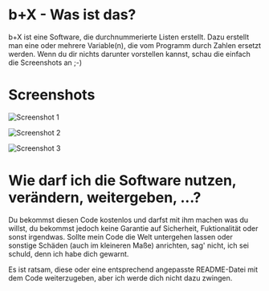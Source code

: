 # b+X - Was ist das?

b+X ist eine Software, die durchnummerierte Listen erstellt. Dazu erstellt man eine oder mehrere Variable(n), die vom Programm durch Zahlen ersetzt werden. Wenn du dir nichts darunter vorstellen kannst, schau die einfach die Screenshots an ;-)

# Screenshots

![Screenshot 1](https://github.com/downloads/2quader/b-X/screenshot_1.png)

![Screenshot 2](https://github.com/downloads/2quader/b-X/screenshot_2.png)

![Screenshot 3](https://github.com/downloads/2quader/b-X/screenshot_3.png)

# Wie darf ich die Software nutzen, verändern, weitergeben, ...?

Du bekommst diesen Code kostenlos und darfst mit ihm machen was du willst, du bekommst jedoch keine Garantie auf Sicherheit, Fuktionalität oder sonst irgendwas.
Sollte mein Code die Welt untergehen lassen oder sonstige Schäden (auch im kleineren Maße) anrichten, sag' nicht, ich sei schuld, denn ich habe dich gewarnt.

Es ist ratsam, diese oder eine entsprechend angepasste README-Datei mit dem Code weiterzugeben, aber ich werde dich nicht dazu zwingen.